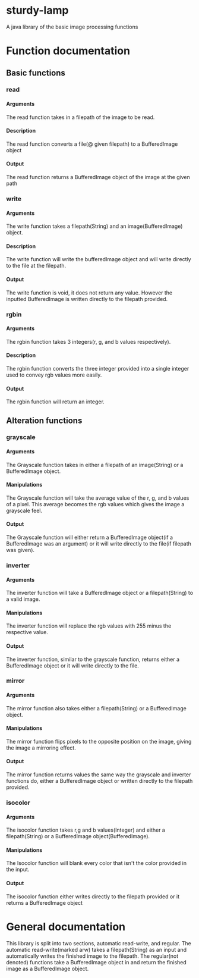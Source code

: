 # sturdy-lamp
A java library of the basic image processing functions


<h1>Function documentation</h1>


<h2>Basic functions</h2>


<h3>read</h3>

<h4>Arguments</h4>
The read function takes in a filepath of the image to be read.

<h4>Description</h4>
The read function converts a file(@ given filepath) to a BufferedImage object

<h4>Output</h4>
The read function returns a BufferedImage object of the image at the given path


<h3>write</h3>

<h4>Arguments</h4>
The write function takes a filepath(String) and an image(BufferedImage) object.

<h4>Description</h4>
The write function will write the bufferedImage object and will write directly to the file at the filepath.

<h4>Output</h4>
The write function is void, it does not return any value. However the inputted BufferedImage is written directly to the filepath provided.


<h3>rgbin</h3>

<h4>Arguments</h4>
The rgbin function takes 3 integers(r, g, and b values respectively).

<h4>Description</h4>
The rgbin function converts the three integer provided into a single integer used to convey rgb values more easily.

<h4>Output</h4>
The rgbin function will return an integer.


<h2>Alteration functions</h2>


<h3>grayscale</h3>

<h4>Arguments</h4>
The Grayscale function takes in either a filepath of an image(String) or a BufferedImage object.

<h4>Manipulations</h4>
The Grayscale function will take the average value of the r, g, and b values of a pixel. This average becomes the rgb values which gives the image a grayscale feel.

<h4>Output</h4>
The Grayscale function will either return a BufferedImage object(if a BufferedImage was an argument) or it will write directly to the file(if filepath was given).


<h3>inverter</h3>

<h4>Arguments</h4>
The inverter function will take a BufferedImage object or a filepath(String) to a valid image.

<h4>Manipulations</h4>
The inverter function will replace the rgb values with 255 minus the respective value.

<h4>Output</h4>
The inverter function, similar to the grayscale function, returns either a BufferedImage object or it will write directly to the file.


<h3>mirror</h3>

<h4>Arguments</h4>
The mirror function also takes either a filepath(String) or a BufferedImage object.

<h4>Manipulations</h4>
The mirror function flips pixels to the opposite position on the image, giving the image a mirroring effect.

<h4>Output</h4>
The mirror function returns values the same way the grayscale and inverter functions do, either a BufferedImage object or written directly to the filepath provided.


<h3>isocolor</h3>

<h4>Arguments</h4>
The isocolor function takes r,g and b values(Integer) and either a filepath(String) or a BufferedImage object(BufferedImage).

<h4>Manipulations</h4>
The Isocolor function will blank every color that isn't the color provided in the input.

<h4>Output</h4>
The isocolor function either writes directly to the filepath provided or it returns a BufferedImage object


<h1>General documentation</h1>
This library is split into two sections, automatic read-write, and regular. The automatic read-write(marked arw) takes a filepath(String) as an input and automatically writes the finished image to the filepath. The regular(not denoted) functions take a BufferedImage object in and return the finished image as a BufferedImage object.

